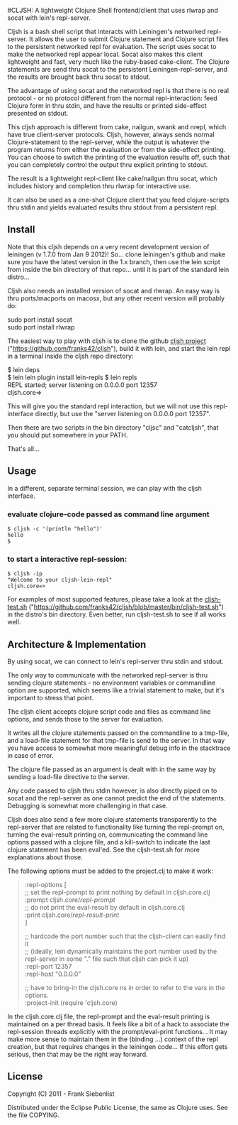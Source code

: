 #CLJSH: A lightweight Clojure Shell frontend/client that uses rlwrap and socat with lein's repl-server.

Cljsh is a bash shell script that interacts with Leiningen's networked repl-server. It allows the user to submit Clojure statement and Clojure script files to the persistent networked repl for evaluation. The script uses socat to make the networked repl appear local. Socat also makes this client lightweight and fast, very much like the ruby-based cake-client. The Clojure statements are send thru socat to the persistent Leiningen-repl-server, and the results are brought back thru socat to stdout.

The advantage of using socat and the networked repl is that there is no real protocol - or no protocol different from the normal repl-interaction: feed Clojure form in thru stdin, and have the results or printed side-effect presented on stdout.

This cljsh approach is different from cake, nailgun, swank and nrepl, which have true client-server protocols. Cljsh, however, always sends normal Clojure-statement to the repl-server, while the output is whatever the program returns from either the evaluation or from the side-effect printing. You can choose to switch the printing of the evaluation results off, such that you can completely control the output thru explicit printing to stdout.

The result is a lightweight repl-client like cake/nailgun thru socat, which includes history and completion thru rlwrap for interactive use.

It can also be used as a one-shot Clojure client that you feed clojure-scripts thru stdin and yields evaluated results thru stdout from a persistent repl. 

## Install

Note that this cljsh depends on a very recent development version of leiningen (v 1.7.0 from Jan 9 2012)!
So... clone leiningen's github and make sure you have the latest version in the 1.x branch, then use the lein script from inside the bin directory of that repo... until it is part of the standard lein distro...

Cljsh also needs an installed version of socat and rlwrap.
An easy way is thru ports/macports on macosx, but any other recent version will probably do:
  
sudo port install socat  
sudo port install rlwrap  


The easiest way to play with cljsh is to clone the github [cljsh project](https://github.com/franks42/cljsh) ("https://github.com/franks42/cljsh"), build it with lein, and start the lein repl in a terminal inside the cljsh repo directory:
  
  $ lein deps  
  $ lein lein plugin install lein-repls
  $ lein repls  
  REPL started; server listening on 0.0.0.0 port 12357  
  cljsh.core=>  

This will give you the standard repl interaction, but we will not use this repl-interface directly, but use the "server listening on 0.0.0.0 port 12357".

Then there are two scripts in the bin directory "cljsc" and "catcljsh", that you should put somewhere in your PATH.

That's all...

## Usage

In a different, separate terminal session, we can play with the cljsh interface.

### evaluate clojure-code passed as command line argument

	$ cljsh -c '(println "hello")'
	hello
	$

### to start a interactive repl-session:

	$ cljsh -ip
	"Welcome to your cljsh-lein-repl"
	cljsh.core=>


For examples of most supported features, please take a look at the [cljsh-test.sh](https://github.com/franks42/cljsh/blob/master/bin/cljsh-test.sh) ("https://github.com/franks42/cljsh/blob/master/bin/cljsh-test.sh") in the distro's bin directory. Even better, run cljsh-test.sh to see if all works well.


## Architecture & Implementation

By using socat, we can connect to lein's repl-server thru stdin and stdout.

The only way to communicate with the networked repl-server is thru sending clojure statements - no environment variables or commandline option are supported, which seems like a trivial statement to make, but it's important to stress that point. 

The cljsh client accepts clojure script code and files as command line options, and  sends those to the server for evaluation.

It writes all the clojure statements passed on the commandline to a tmp-file, and a load-file statement for that tmp-file is send to the server. In that way you have access to somewhat more meaningful debug info in the stacktrace in case of error.

The clojure file passed as an argument is dealt with in the same way by sending a load-file directive to the server.

Any code passed to cljsh thru stdin however, is also directly piped on to socat and the repl-server as one cannot predict the end of the statements. Debugging is somewhat more challenging in that case.

Cljsh does also send a few more clojure statements transparently to the repl-server that are related to functionality like turning the repl-prompt on, turning the eval-result printing on, communicating the command line options passed with a clojure file, and a kill-switch to indicate the last clojure statement has been eval'ed.
See the cljsh-test.sh for more explanations about those.

The following options must be added to the project.clj to make it work:

>  :repl-options [  
>  				;; set the repl-prompt to print nothing by default in cljsh.core.clj  
>  				:prompt cljsh.core/*repl-prompt*  
>  				;; do not print the eval-result by default in cljsh.core.clj  
>  				:print cljsh.core/*repl-result-print*  
>  				 ]  
>  				   
>  ;; hardcode the port number such that the cljsh-client can easily find it  
>  ;; (ideally, lein dynamically maintains the port number used by the repl-server in some "." file such that cljsh can pick it up)  
>  :repl-port 12357  
>  :repl-host "0.0.0.0"  
>    
>  ;; have to bring-in the cljsh.core ns in order to refer to the vars in the options.  
>  :project-init (require 'cljsh.core)  

In the cljsh.core.clj file, the repl-prompt and the eval-result printing is maintained on a per thread basis. It feels like a bit of a hack to associate the repl-session threads explicitly with the prompt/eval-print functions... It may make more sense to maintain them in the (binding ...) context of the repl creation, but that requires changes in the leiningen code... If this effort gets serious, then that may be the right way forward.

## License

Copyright (C) 2011 - Frank Siebenlist

Distributed under the Eclipse Public License, the same as Clojure
uses. See the file COPYING.
